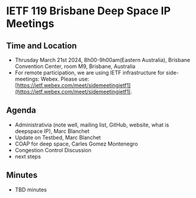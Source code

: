 # IETF 119 Brisbane Deep Space IP Meetings

## Time and Location
- Thrusday March 21st 2024, 8h00-9h00am(Eastern Australia), Brisbane Convention Center, room M9, Brisbane, Australia
- For remote participation, we are using IETF infrastructure for side-meetings: Webex. Please use: [https://ietf.webex.com/meet/sidemeetingietf1](https://ietf.webex.com/meet/sidemeetingietf1).

## Agenda

- Administrativia (note well, mailing list, GitHub, website, what is deepspace IP), Marc Blanchet
- Update on Testbed, Marc Blanchet
- COAP for deep space, Carles Gomez Montenegro
- Congestion Control Discussion
- next steps

## Minutes
- TBD minutes
